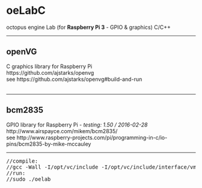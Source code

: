 # oeLabC
octopus engine Lab (for <b>Raspberry Pi 3</b> - GPIO &amp; graphics) C/C++



<hr />
<h2>openVG</h2>
C graphics library for Raspberry Pi<br />
https://github.com/ajstarks/openvg <br />
see https://github.com/ajstarks/openvg#build-and-run<br />
<br />
<hr />
<h2>bcm2835</h2>
GPIO library for Raspberry Pi - <i>testing: 1.50 / 2016-02-28</i><br />
http://www.airspayce.com/mikem/bcm2835/<br />
see http://www.raspberry-projects.com/pi/programming-in-c/io-pins/bcm2835-by-mike-mccauley<br />
<hr />
<pre>
//compile: 
//gcc -Wall -I/opt/vc/include -I/opt/vc/include/interface/vmcs_host/linux -I/opt/vc/include/interface/vcos/pthreads -I..  -o oeLab oeLab.c ./openvg/libshapes.o ./openvg/oglinit.o -L/opt/vc/lib -lEGL -lGLESv2 -lbcm_host -lpthread  -ljpeg  -l bcm2835
//run: 
//sudo ./oelab
</pre>
<br />

